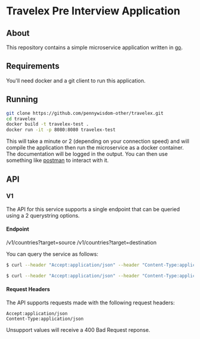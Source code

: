 # Travelex Pre Interview Application #
## About ##
This repository contains a simple microservice application written in [go](http://golang.com).

## Requirements ##
You'll need docker and a git client to run this application.

## Running ##
```bash
git clone https://github.com/pennywisdom-other/travelex.git
cd travelex
docker build -t travelex-test .
docker run -it -p 8080:8080 travelex-test
```

This will take a minute or 2 (depending on your connection speed) and will compile the application then run the microservice as a docker container.
The documentation will be logged in the output.
You can then use something like [postman](https://www.getpostman.com) to interact with it.

## API ##

### V1 ###
The API for this service supports a single endpoint that can be queried using a 2 querystring options.

#### Endpoint ####

/v1/countries?target=source
/v1/countries?target=destination

You can query the service as follows:

```bash
$ curl --header "Accept:application/json" --header "Content-Type:application/json" http://localhost:8080/v1/countries?target=source
```

```bash
$ curl --header "Accept:application/json" --header "Content-Type:application/json" http://localhost:8080/v1/countries?target=destination
```

#### Request Headers ####
The API supports requests made with the following request headers:

```
Accept:application/json
Content-Type:application/json
```

Unsupport values will receive a 400 Bad Request reponse.
